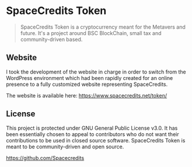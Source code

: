 # SpaceCredits Token

> SpaceCredits Token is a cryptocurrency meant for the Metavers and future.
> It's a project around BSC BlockChain, small tax and community-driven based.

## Website

I took the development of the website in charge in order to switch from the WordPress environment which had been rapidly created for an online presence to a fully customized website representing SpaceCredits.

The website is available here: 
<https://www.spacecredits.net/token/>

## License

This project is protected under GNU General Public License v3.0.
It has been essentially chosen to appeal to contributors who do not want their contributions to be used in closed source software.
SpaceCredits Token is meant to be community-driven and open source.

<https://github.com/Spacecredits>
